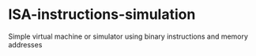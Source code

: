 # ISA-instructions-simulation
Simple virtual machine or simulator using binary instructions and memory addresses
